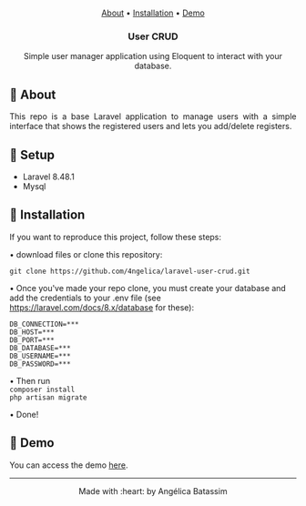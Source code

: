 <p align="center">
  <img  src="">
</p>

 <p align="center">
    <a href="#laravelUserCrud_about">About</a> • 
    <a href="#laravelUserCrud_install">Installation</a> • 
    <a href="#laravelUserCrud_demo">Demo</a>
    <h3 align="center">User CRUD</h3>

  <p align="center">
    Simple user manager application using Eloquent to interact with your database.
  </p>


## :pushpin: About
<p align="justify" id="#laravelUserCrud_about">
   This repo is a base Laravel application to manage users with a simple interface that shows the registered users and lets you add/delete registers.
</p>

## :pushpin: Setup
<div id="#laravelUserCrud_setup">
<ul>
    <li>Laravel 8.48.1</li>
    <li>Mysql</li>
</ul> 
</div>

## :pushpin: Installation
<p id="#laravelUserCrud_install">
If you want to reproduce this project, follow these steps:

• download files or clone this repository: <br>
    
`git clone https://github.com/4ngelica/laravel-user-crud.git`

• Once you've made your repo clone, you must create your database and add the credentials to your .env file (see https://laravel.com/docs/8.x/database for these):
    
    DB_CONNECTION=***
    DB_HOST=***
    DB_PORT=***
    DB_DATABASE=***
    DB_USERNAME=***
    DB_PASSWORD=***

•  Then run  <br>
    `composer install` <br>
    `php artisan migrate`

• Done!

## :pushpin: Demo
<p id="#laravelUserCrud_demo">You can access the demo <a href="http://laravel-user-crud.herokuapp.com">here</a>.  </p>

<footer>
    <hr></hr>
<p align="center">
Made with :heart: by Angélica Batassim
</p>
</footer> 
